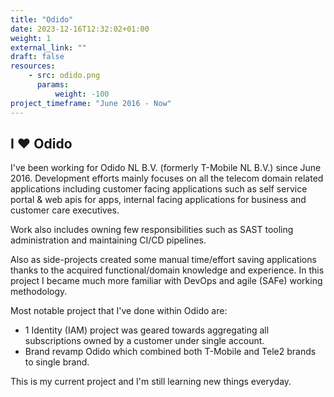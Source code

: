 ```yaml
---
title: "Odido"
date: 2023-12-16T12:32:02+01:00
weight: 1
external_link: ""
draft: false
resources:
    - src: odido.png
      params:
          weight: -100
project_timeframe: "June 2016 - Now"
---
```


## I ♥️ Odido

I've been working for Odido NL B.V. (formerly T-Mobile NL B.V.) since June 2016. 
Development efforts mainly focuses on all the telecom domain related applications including customer facing applications such as self service portal & web apis for apps, internal facing applications for business and customer care executives.

Work also includes owning few responsibilities such as SAST tooling administration and maintaining CI/CD pipelines.

Also as side-projects created some manual time/effort saving applications thanks to the acquired functional/domain knowledge and experience.
In this project I became much more familiar with DevOps and agile (SAFe) working methodology. 

Most notable project that I've done within Odido are:
 - 1 Identity (IAM) project was geared towards aggregating all subscriptions owned by a customer under single account.
 - Brand revamp Odido which combined both T-Mobile and Tele2 brands to single brand.

This is my current project and I'm still learning new things everyday.